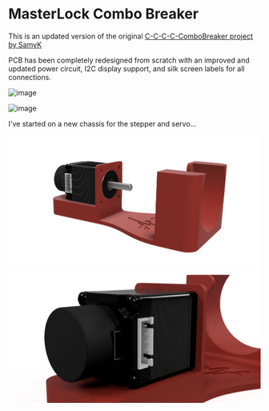 # MasterLock Combo Breaker

This is an updated version of the original [C-C-C-C-ComboBreaker project by SamyK](https://github.com/samyk/combobreaker)

PCB has been completely redesigned from scratch with an improved and updated power circuit, I2C display support, and silk screen labels for all connections.

![image](https://user-images.githubusercontent.com/25337485/31258678-e4bf40ce-aa0e-11e7-9c1e-e49d0bd33a3a.png)

![image](https://user-images.githubusercontent.com/25337485/31258684-ed7eeec6-aa0e-11e7-97bb-8510a92d3c90.png)


I've started on a new chassis for the stepper and servo...

![image](https://github.com/AidanMcCarthy/combobreaker/blob/master/3D%20Models/ComboBreaker%20v2%20Powder%20Coat%20Red.png)
![image](https://github.com/AidanMcCarthy/combobreaker/blob/master/3D%20Models/ComboBreaker%20v2%20Stepper.png?raw=true)

